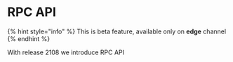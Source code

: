 # RPC API

{% hint style="info" %}
This is beta feature, available only on **edge** channel
{% endhint %}

With release 2108 we introduce RPC API

